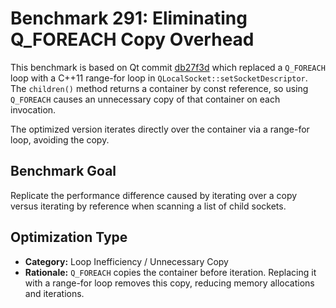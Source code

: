 # Benchmark 291: Eliminating Q_FOREACH Copy Overhead

This benchmark is based on Qt commit [db27f3d](https://github.com/qt/qtbase/commit/db27f3d5a7b5ea3e415b3985877c8951f8eabfbb) which replaced a `Q_FOREACH` loop with a C++11 range-for loop in `QLocalSocket::setSocketDescriptor`. The `children()` method returns a container by const reference, so using `Q_FOREACH` causes an unnecessary copy of that container on each invocation.

The optimized version iterates directly over the container via a range-for loop, avoiding the copy.

## Benchmark Goal

Replicate the performance difference caused by iterating over a copy versus iterating by reference when scanning a list of child sockets.

## Optimization Type

- **Category:** Loop Inefficiency / Unnecessary Copy
- **Rationale:** `Q_FOREACH` copies the container before iteration. Replacing it with a range-for loop removes this copy, reducing memory allocations and iterations.
